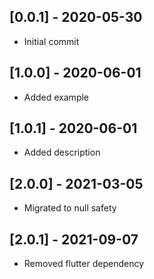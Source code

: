 ## [0.0.1] - 2020-05-30
* Initial commit

## [1.0.0] - 2020-06-01
* Added example

## [1.0.1] - 2020-06-01
* Added description

## [2.0.0] - 2021-03-05
* Migrated to null safety

## [2.0.1] - 2021-09-07
* Removed flutter dependency